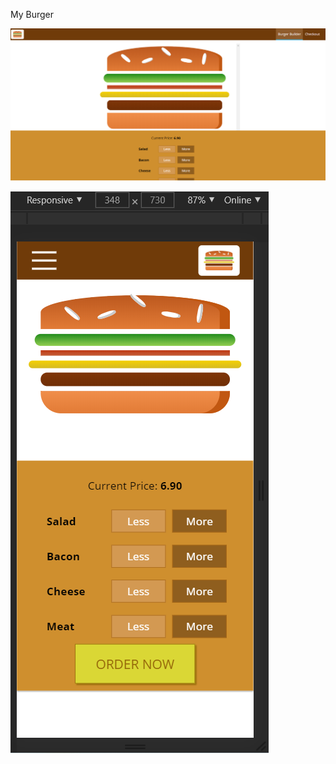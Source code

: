My Burger

![alt text](https://github.com/EvyatarHaim1/MyBurger/blob/master/src/assets/images/view.png?raw=true)

![alt text](https://github.com/EvyatarHaim1/MyBurger/blob/master/src/assets/images/viewMobile.png?raw=true)




